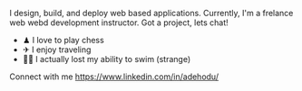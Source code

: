 I design, build, and deploy web based applications. Currently, I'm a frelance web webd development instructor.
Got a project, lets chat!


- ♟ I love to play chess
- ✈ I enjoy traveling
- 🏊‍♀️ I actually lost my ability to swim (strange)

Connect with me
https://www.linkedin.com/in/adehodu/

